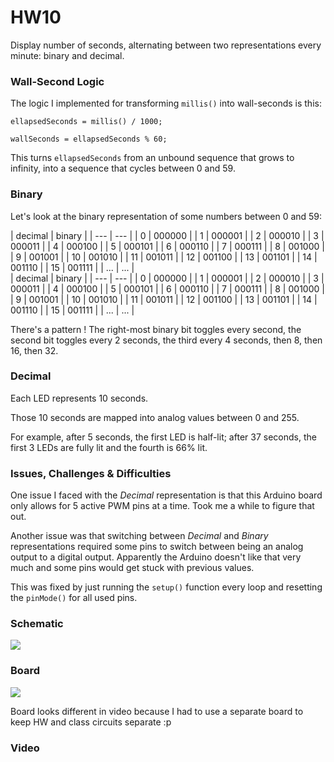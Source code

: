 # HW10

Display number of seconds, alternating between two representations every minute: binary and decimal.

### Wall-Second Logic

The logic I implemented for transforming ```millis()``` into wall-seconds is this:

```ellapsedSeconds = millis() / 1000;```

```wallSeconds = ellapsedSeconds % 60;```

This turns ```ellapsedSeconds``` from an unbound sequence that grows to infinity, into a sequence that cycles between 0 and 59.


### Binary

Let's look at the binary representation of some numbers between 0 and 59:

<div class="row">
  <div class="column" markdown=1>
| decimal | binary |
| --- | --- |
|  0 | 000000 |
|  1 | 000001 |
|  2 | 000010 |
|  3 | 000011 |
|  4 | 000100 |
|  5 | 000101 |
|  6 | 000110 |
|  7 | 000111 |
|  8 | 001000 |
|  9 | 001001 |
| 10 | 001010 |
| 11 | 001011 |
| 12 | 001100 |
| 13 | 001101 |
| 14 | 001110 |
| 15 | 001111 |
| ... | ... |
  
  </div>
  <div class="column" markdown=1>
  | decimal | binary |
| --- | --- |
|  0 | 000000 |
|  1 | 000001 |
|  2 | 000010 |
|  3 | 000011 |
|  4 | 000100 |
|  5 | 000101 |
|  6 | 000110 |
|  7 | 000111 |
|  8 | 001000 |
|  9 | 001001 |
| 10 | 001010 |
| 11 | 001011 |
| 12 | 001100 |
| 13 | 001101 |
| 14 | 001110 |
| 15 | 001111 |
| ... | ... |

  </div>
</div>

There's a pattern ! The right-most binary bit toggles every second, the second bit toggles every 2 seconds, the third every 4 seconds, then 8, then 16, then 32.




### Decimal

Each LED represents 10 seconds.

Those 10 seconds are mapped into analog values between 0 and 255.

For example, after 5 seconds, the first LED is half-lit; after 37 seconds, the first 3 LEDs are fully lit and the fourth is 66% lit.


### Issues, Challenges & Difficulties

One issue I faced with the *Decimal* representation is that this Arduino board only allows for 5 active PWM pins at a time. Took me a while to figure that out.

Another issue was that switching between *Decimal* and *Binary* representations required some pins to switch between being an analog output to a digital output. Apparently the Arduino doesn't like that very much and some pins would get stuck with previous values.

This was fixed by just running the ```setup()``` function every loop and resetting the ```pinMode()``` for all used pins.

### Schematic

![](./imgs/wk10-hw10-01_sch.png)

### Board

![](./imgs/wk10-hw10-01_bb.png)

Board looks different in video because I had to use a separate board to keep HW and class circuits separate :p

### Video

